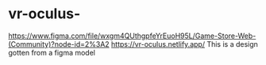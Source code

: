 # vr-oculus-
https://www.figma.com/file/wxgm4QUthgpfeYrEuoH95L/Game-Store-Web-(Community)?node-id=2%3A2
https://vr-oculus.netlify.app/
This is a design gotten from a figma model

